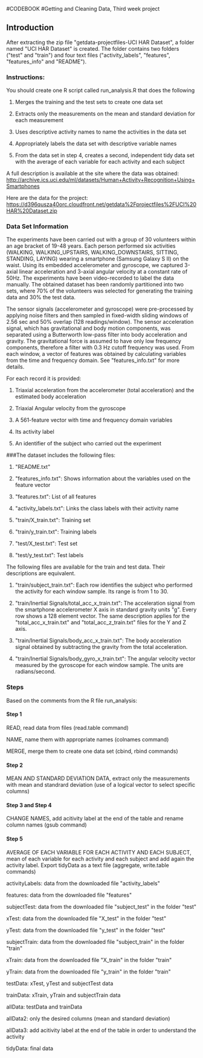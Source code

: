 #CODEBOOK
#Getting and Cleaning Data, Third week project

## Introduction
After extracting the zip file "getdata-projectfiles-UCI HAR Dataset", a folder named "UCI HAR Dataset" is created. The folder contains two folders ("test" and "train") and four text files ("activity_labels", "features", "features_info" and "README").

### Instructions:
You should create one R script called run_analysis.R that does the following

1. Merges the training and the test sets to create one data set

2. Extracts only the measurements on the mean and standard deviation for each measurement

3. Uses descriptive activity names to name the activities in the data set

4. Appropriately labels the data set with descriptive variable names

5. From the data set in step 4, creates a second, independent tidy data set with the average of each variable for each activity and each subject


A full description is available at the site where the data was obtained: 
http://archive.ics.uci.edu/ml/datasets/Human+Activity+Recognition+Using+Smartphones 

Here are the data for the project: 
https://d396qusza40orc.cloudfront.net/getdata%2Fprojectfiles%2FUCI%20HAR%20Dataset.zip 


### Data Set Information

The experiments have been carried out with a group of 30 volunteers within an age bracket of 19-48 years. Each person performed six activities (WALKING, WALKING_UPSTAIRS, WALKING_DOWNSTAIRS, SITTING, STANDING, LAYING) wearing a smartphone (Samsung Galaxy S II) on the waist. Using its embedded accelerometer and gyroscope, we captured 3-axial linear acceleration and 3-axial angular velocity at a constant rate of 50Hz. The experiments have been video-recorded to label the data manually. The obtained dataset has been randomly partitioned into two sets, where 70% of the volunteers was selected for generating the training data and 30% the test data. 

The sensor signals (accelerometer and gyroscope) were pre-processed by applying noise filters and then sampled in fixed-width sliding windows of 2.56 sec and 50% overlap (128 readings/window). The sensor acceleration signal, which has gravitational and body motion components, was separated using a Butterworth low-pass filter into body acceleration and gravity. The gravitational force is assumed to have only low frequency components, therefore a filter with 0.3 Hz cutoff frequency was used. From each window, a vector of features was obtained by calculating variables from the time and frequency domain. See "features_info.txt" for more details. 

For each record it is provided:
1. Triaxial acceleration from the accelerometer (total acceleration) and the estimated body acceleration

2. Triaxial Angular velocity from the gyroscope

3. A 561-feature vector with time and frequency domain variables

4. Its activity label

5. An identifier of the subject who carried out the experiment

###The dataset includes the following files:

1. "README.txt"

2. "features_info.txt": Shows information about the variables used on the feature vector

3. "features.txt": List of all features

4. "activity_labels.txt": Links the class labels with their activity name

5. "train/X_train.txt": Training set

6. "train/y_train.txt": Training labels

7. "test/X_test.txt": Test set

8. "test/y_test.txt": Test labels


The following files are available for the train and test data. Their descriptions are equivalent. 

1. "train/subject_train.txt": Each row identifies the subject who performed the activity for each window sample. Its range is from 1 to 30. 

2. "train/Inertial Signals/total_acc_x_train.txt": The acceleration signal from the smartphone accelerometer X axis in standard gravity units "g". Every row shows a 128 element vector. The same description applies for the "total_acc_x_train.txt" and "total_acc_z_train.txt" files for the Y and Z axis. 

3. "train/Inertial Signals/body_acc_x_train.txt": The body acceleration signal obtained by subtracting the gravity from the total acceleration. 

4. "train/Inertial Signals/body_gyro_x_train.txt": The angular velocity vector measured by the gyroscope for each window sample. The units are radians/second. 

### Steps
Based on the comments from the R file run_analysis:

#### Step 1
READ, read data from files (read.table command)

NAME, name them with appropriate names (colnames command)

MERGE, merge them to create one data set (cbind, rbind commands)

#### Step 2
MEAN AND STANDARD DEVIATION DATA, extract only the measurements with mean and standrard deviation (use of a logical vector to select specific columns)

#### Step 3 and Step 4
CHANGE NAMES, add acitivity label at the end of the table and rename column names (gsub command)

#### Step 5
AVERAGE OF EACH VARIABLE FOR EACH ACTIVITY AND EACH SUBJECT, mean of each variable for each activity and each subject and add again the activity label. Export tidyData as a text file (aggregate, write.table commands)

activityLabels: data from the downloaded file "activity_labels"

features: data from the downloaded file "features"

subjectTest: data from the downloaded file "subject_test" in the folder "test"

xTest: data from the downloaded file "X_test" in the folder "test"

yTest: data from the downloaded file "y_test" in the folder "test"

subjectTrain: data from the downloaded file "subject_train" in the folder "train"

xTrain: data from the downloaded file "X_train" in the folder "train"

yTrain: data from the downloaded file "y_train" in the folder "train"

testData: xTest, yTest and subjectTest data

trainData: xTrain, yTrain and subjectTrain data

allData: testData and trainData

allData2: only the desired columns (mean and standard deviation)

allData3: add acitivity label at the end of the table in order to understand the activity

tidyData: final data
